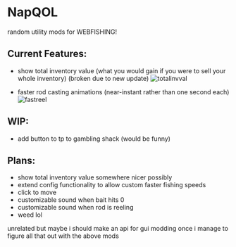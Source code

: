 # NapQOL

random utility mods for WEBFISHING!

## Current Features:

- show total inventory value (what you would gain if you were to sell your whole inventory) (broken due to new update)
![totalinvval](https://github.com/user-attachments/assets/8aad6326-beeb-4b31-a334-074c569b9400)

- faster rod casting animations (near-instant rather than one second each)
![fastreel](https://github.com/user-attachments/assets/b2227333-13da-42f6-8b14-9cd152937fb2)


## WIP:

- add button to tp to gambling shack (would be funny)

## Plans:

- show total inventory value somewhere nicer possibly
- extend config functionality to allow custom faster fishing speeds
- click to move
- customizable sound when bait hits 0
- customizable sound when rod is reeling
- weed lol

unrelated but maybe i should make an api for gui modding once i manage to figure all that out with the above mods
